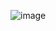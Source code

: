 ![image](https://github.com/clarissa-rosas/UltraEmojiCombat/assets/143567920/1afff6be-b444-40be-a589-bbe9c9284274)
